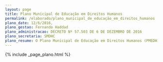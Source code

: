 ```yaml
---
layout: page
title: Plano Municipal de Educação em Direitos Humanos
permalink: /elaborado/plano_municipal_de_educação_em_direitos_humanos
plano_date: 12/6/2016, 
plano_gestao: Fernando Haddad
plano_administracao: DECRETO Nº 57.503 DE 6 DE DEZEMBRO DE 2016
plano_secretaria: SMDHC
plano_resume: O Plano Municipal de Educação em Direitos Humanos (PMEDH) é uma extensão do Plano Nacional de Educação em Direitos Humanos (PNEDH) e uma estratégia para fortalecer o artigo 2º do Plano Municipal de Educação (PME). Resultado de um processo de construção e consolidação de políticas públicas municipais entre 2013 e 2016, o PMEDH é elaborado pela Coordenação de Educação em Direitos Humanos da SMDHC. O plano representa uma síntese de esforços institucionais e intersecretariais, institucionalizando e consolidando ações e políticas públicas municipais de educação em direitos humanos. Estruturado em eixos, abrange diversas dimensões dos direitos humanos na cidade de São Paulo, tornando-se um compromisso da Administração Pública Municipal tanto para cidadãos quanto para servidores. Além de ser um documento jurídico, o PMEDH reflete o compromisso do Estado com os direitos humanos em suas atribuições constitucionais e legais. Refletindo a diversidade e os desafios da cidade, convoca servidores e cidadãos a contribuir para fortalecer a democracia e a cultura de respeito aos direitos humanos. O trabalho para construir uma cultura de direitos humanos requer ações intersecretariais e colaboração entre sociedade civil, governo e movimentos sociais, rumo a uma sociedade mais livre, justa, igualitária e solidária.
---
```

<div>
{% include _page_plano.html %}
</div>
